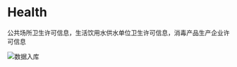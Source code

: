 # Health
公共场所卫生许可信息，生活饮用水供水单位卫生许可信息，消毒产品生产企业许可信息

![数据入库](https://img-blog.csdnimg.cn/20200122122032482.jpg?x-oss-process=image/watermark,type_ZmFuZ3poZW5naGVpdGk,shadow_10,text_aHR0cHM6Ly9ibG9nLmNzZG4ubmV0L3FxXzM0MDY5MTgw)
